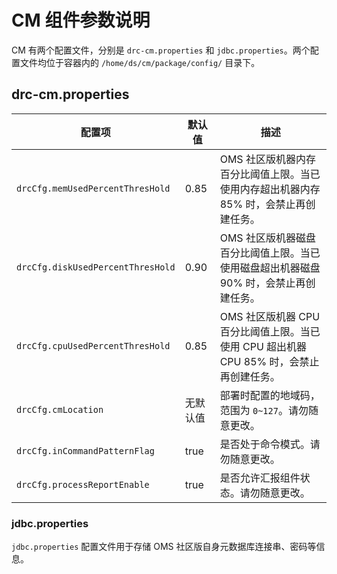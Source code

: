 # CM 组件参数说明

CM 有两个配置文件，分别是 `drc-cm.properties` 和 `jdbc.properties`。两个配置文件均位于容器内的 `/home/ds/cm/package/config/` 目录下。

## drc-cm.properties

| 配置项 | 默认值 | 描述 |
| --- | --- | ----|
| `drcCfg.memUsedPercentThresHold` | 0.85 | OMS 社区版机器内存百分比阈值上限。当已使用内存超出机器内存 85% 时，会禁止再创建任务。 |
| `drcCfg.diskUsedPercentThresHold` | 0.90 | OMS 社区版机器磁盘百分比阈值上限。当已使用磁盘超出机器磁盘 90% 时，会禁止再创建任务。 |
| `drcCfg.cpuUsedPercentThresHold` | 0.85 | OMS 社区版机器 CPU 百分比阈值上限。当已使用 CPU 超出机器 CPU 85% 时，会禁止再创建任务。 |
| `drcCfg.cmLocation` | 无默认值 | 部署时配置的地域码，范围为 `0~127`。请勿随意更改。 |
| `drcCfg.inCommandPatternFlag`| true | 是否处于命令模式。请勿随意更改。 |
| `drcCfg.processReportEnable` | true | 是否允许汇报组件状态。请勿随意更改。 |

### jdbc.properties

`jdbc.properties` 配置文件用于存储 OMS 社区版自身元数据库连接串、密码等信息。
